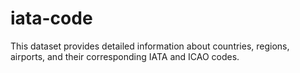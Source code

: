 # iata-code
This dataset provides detailed information about countries, regions, airports, and their corresponding IATA and ICAO codes.
